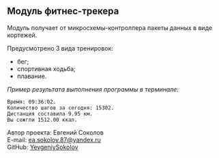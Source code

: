 ## Модуль фитнес-трекера

Модуль получает от микросхемы-контроллера пакеты данных в виде кортежей.

Предусмотрено 3 вида тренировок:
- бег;
- спортивная ходьба;
- плавание.

*Пример результата выполнения программы в терминале:*
```
Время: 09:36:02.
Количество шагов за сегодня: 15302.
Дистанция составила 9.95 км.
Вы сожгли 1512.00 ккал.
```

Автор проекта: Евгений Соколов  
E-mail: ea.sokolov.87@yandex.ru  
GitHub: [YevgeniySokolov](https://github.com/YevgeniySokolov)
